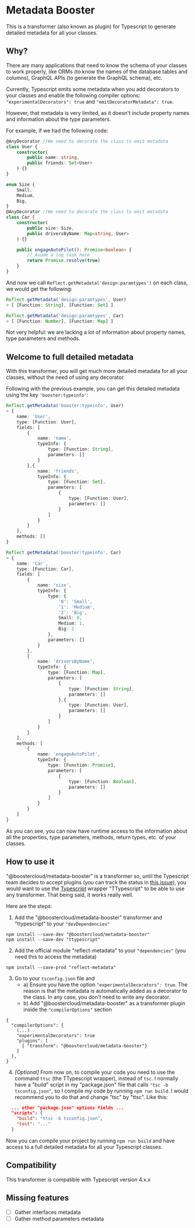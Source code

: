 # Metadata Booster
This is a transformer (also known as plugin) for Typescript to generate detailed metadata for all your classes.

## Why?
There are many applications that need to know the schema of your classes to work properly, like ORMs (to know the names of the database tables and columns), GraphQL APIs (to generate the GraphQL schema), etc.

Currently, Typescript emits some metadata when you add decorators to your classes and enable the following compiler options: `"experimentalDecorators": true` and `"emitDecoratorMetadata": true`.

However, that metadata is very limited, as it doesn't include property names and information about the type parameters.

For example, if we had the following code:
```typescript
@AnyDecorator //We need to decorate the class to emit metadata
class User {
    constructor(
        public name: string,
        public friends: Set<User>
    ) {}
}

enum Size {
    Small,
    Medium,
    Big,
}
@AnyDecorator //We need to decorate the class to emit metadata
class Car {
    constructor(
        public size: Size,
        public driversByName: Map<string, User>
    ) {}

    public engageAutoPilot(): Promise<boolean> {
        // Asume a log task here
        return Promise.resolve(true)
    }
}
```
And now we call `Reflect.getMetadata('design:paramtypes')` on each class, we would get the following:
```typescript
Reflect.getMetadata('design:paramtypes', User)
> [ [Function: String], [Function: Set] ]

Reflect.getMetadata('design:paramtypes', Car)
> [ [Function: Number], [Function: Map] ]
```
Not very helpful: we are lacking a lot of information about property names, type parameters and methods.

## Welcome to full detailed metadata
With this transformer, you will get much more detailed metadata for all your classes, without the need of using any decorator.

Following with the previous example, you can get this detailed metadata using the key `'booster:typeinfo'`:
```typescript
Reflect.getMetadata('booster:typeinfo', User)
> {
    name: 'User',
    type: [Function: User],
    fields: [
        {
            name: 'name',
            typeInfo: {
                type: [Function: String],
                parameters: []
            }
        },{
            name: 'friends',
            typeInfo: {
                type: [Function: Set],
                parameters: [
                    {
                        type: [Function: User],
                        parameters: []
                    }
                ]
            }
        }
    ],
    methods: []
}

Reflect.getMetadata('booster:typeinfo', Car)
> {
    name: 'Car',
    type: [Function: Car],
    fields: [
        {
            name: 'size',
            typeInfo: {
                type: {
                    '0': 'Small',
                    '1': 'Medium',
                    '2': 'Big',
                    Small: 0,
                    Medium: 1,
                    Big: 2
                },
                parameters: []
            }
        },
        {
            name: 'driversByName',
            typeInfo: {
                type: [Function: Map],
                parameters: [
                    {
                        type: [Function: String],
                        parameters: []
                    },{
                        type: [Function: User],
                        parameters: []
                    }
                ]
            }
        }
    ],
    methods: [
        {
            name: 'engageAutoPilot',
            typeInfo: {
                type: [Function: Promise],
                parameters: [
                    {
                        type: [Function: Boolean],
                        parameters: []
                    }
                ]
            }
        }
    ]
}
```
As you can see, you can now have runtime access to the information about all the properties, type parameters, methods, return types, etc. of your classes.

## How to use it
"@boostercloud/metadata-booster" is a transformer so, until the Typescript team decides to accept plugins (you can track the status in [this issue](https://github.com/microsoft/TypeScript/issues/14419)), you would want to use the [Typescript](https://github.com/cevek/ttypescript) wrapper "TTypescript" to be able to use any transformer. That being said, it works really well.

Here are the steps:
1. Add the "@boostercloud/metadata-booster" transformer and "ttypescript" to your `"devDependencies"`
```shell
npm install --save-dev "@boostercloud/metadata-booster"
npm install --save-dev "ttypescript"
```
2. Add the official module "reflect-metadata" to your `"dependencies"` (you need this to access the metadata)
```shell
npm install --save-prod "reflect-metadata"
```
3. Go to your `tsconfig.json` file and
   - a) Ensure you have the option `"experimentalDecorators": true`. The reason is that the metadata is automatically added as a decorator to the class. In any case, you don't need to write any decorator.
   - b) Add "@boostercloud/metadata-booster" as a transformer plugin inside the `"compilerOptions"` section
```shell
{
  "compilerOptions": {
    (...)
    "experimentalDecorators": true
    "plugins": [
      { "transform": "@boostercloud/metadata-booster"}
    ]
  },
}
```
4. _[Optional]_ From now on, to compile your code you need to use the command `ttsc` (the TTypescript wrapper), instead of `tsc`. I normally have a "build" script in my "package.json" file that calls `"tsc -b tsconfig.json"`, so I compile my code by running `npm run build`. I would recommend you to do that and change "tsc" by "ttsc". Like this:
```json
  ... other "package.json" options fields ...
  "scripts": {
    "build": "ttsc -b tsconfig.json",
    "test": "..."
  }
```

Now you can compile your project by running `npm run build` and have access to a full detailed metadata for all your Typescript classes.

## Compatibility
This transformer is compatible with Typescript version 4.x.x

## Missing features
- [ ] Gather interfaces metadata
- [ ] Gather method parameters metadata
